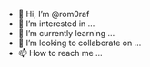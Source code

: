 - 👋 Hi, I’m @rom0raf
- 👀 I’m interested in ...
- 🌱 I’m currently learning ...
- 💞️ I’m looking to collaborate on ...
- 📫 How to reach me ...

<!---
rom0raf/rom0raf is a ✨ special ✨ repository because its `README.md` (this file) appears on your GitHub profile.
You can click the Preview link to take a look at your changes.
--->
